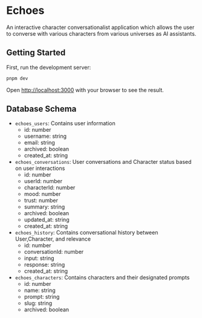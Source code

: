 # Echoes
An interactive character conversationalist application which allows the user to converse with various characters from various universes as AI assistants.

## Getting Started

First, run the development server:

```bash
pnpm dev
```

Open [http://localhost:3000](http://localhost:3000) with your browser to see the result.

## Database Schema

* `echoes_users`: Contains user information
    * id: number
    * username: string
    * email: string
    * archived: boolean
    * created_at: string
* `echoes_conversations`: User conversations and Character status based on user interactions
    * id: number
    * userId: number
    * characterId: number
    * mood: number
    * trust: number
    * summary: string
    * archived: boolean
    * updated_at: string
    * created_at: string
* `echoes_history`: Contains conversational history between User,Character, and relevance
    * id: number
    * conversationId: number
    * input: string
    * response: string
    * created_at: string
* `echoes_characters`: Contains characters and their designated prompts
    * id: number
    * name: string
    * prompt: string
    * slug: string
    * archived: boolean

